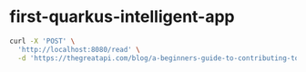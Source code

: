 # first-quarkus-intelligent-app

```bash
curl -X 'POST' \
  'http://localhost:8080/read' \
  -d 'https://thegreatapi.com/blog/a-beginners-guide-to-contributing-to-open-source/'
```
